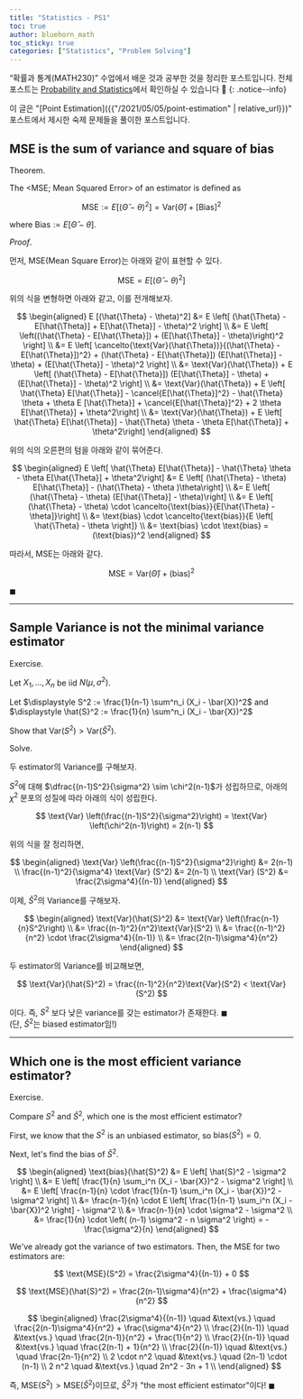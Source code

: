 ```yaml
---
title: "Statistics - PS1"
toc: true
author: bluehorn_math
toc_sticky: true
categories: ["Statistics", "Problem Solving"]
---
```


“확률과 통계(MATH230)” 수업에서 배운 것과 공부한 것을 정리한 포스트입니다. 전체 포스트는 [Probability and Statistics](https://bluehorn07.github.io/categories/probability-and-statistics)에서 확인하실 수 있습니다 🎲
{: .notice--info}

이 글은 "[Point Estimation]({{"/2021/05/05/point-estimation" | relative_url}})" 포스트에서 제시한 숙제 문제들을 풀이한 포스트입니다.

## MSE is the sum of variance and square of bias

<div class="notice" markdown="1">

<span class="statement-title">Theorem.</span><br>

The \<MSE; Mean Squared Error\> of an estimator is defined as

$$
\text{MSE} := E \left[ \left( \hat{\Theta} - \theta \right)^2 \right] = \text{Var}(\hat{\Theta}) + \left[ \text{Bias} \right]^2
$$

where $\text{Bias} := E [ \hat{\Theta} - \theta ]$.

</div>

<div class="notice" markdown="1">

<span class="statement-title">*Proof*.</span><br>

먼저, MSE(Mean Square Error)는 아래와 같이 표현할 수 있다.

$$
\text{MSE} = E [(\hat{\Theta} - \theta)^2]
$$

위의 식을 변형하면 아래와 같고, 이를 전개해보자.

$$
\begin{aligned}
E [(\hat{\Theta} - \theta)^2]
&= E \left[ (\hat{\Theta} - E[\hat{\Theta}] + E[\hat{\Theta}] - \theta)^2 \right] \\
&= E \left[ \left((\hat{\Theta} - E[\hat{\Theta}]) + (E[\hat{\Theta}] - \theta)\right)^2 \right] \\
&= E \left[ \cancelto{\text{Var}(\hat{\Theta})}{(\hat{\Theta} - E[\hat{\Theta}])^2} + (\hat{\Theta} - E[\hat{\Theta}]) (E[\hat{\Theta}] - \theta) + (E[\hat{\Theta}] - \theta)^2 \right] \\
&= \text{Var}(\hat{\Theta}) + E \left[ (\hat{\Theta} - E[\hat{\Theta}]) (E[\hat{\Theta}] - \theta) + (E[\hat{\Theta}] - \theta)^2 \right] \\
&= \text{Var}(\hat{\Theta}) + E \left[ \hat{\Theta} E[\hat{\Theta}] - \cancel{E[\hat{\Theta}]^2} - \hat{\Theta} \theta + \theta E [\hat{\Theta}] + \cancel{E[\hat{\Theta}]^2} + 2 \theta E[\hat{\Theta}] + \theta^2\right] \\
&= \text{Var}(\hat{\Theta}) + E \left[ \hat{\Theta} E[\hat{\Theta}] - \hat{\Theta} \theta - \theta E[\hat{\Theta}] + \theta^2\right]
\end{aligned}
$$

위의 식의 오른편의 텀을 아래와 같이 묶어준다.

$$
\begin{aligned}
E \left[ \hat{\Theta} E[\hat{\Theta}] - \hat{\Theta} \theta - \theta E[\hat{\Theta}] + \theta^2\right]
&= E \left[ (\hat{\Theta} - \theta) E[\hat{\Theta}] - (\hat{\Theta} - \theta )\theta\right] \\
&= E \left[ (\hat{\Theta} - \theta) (E[\hat{\Theta}] - \theta)\right] \\
&= E \left[ (\hat{\Theta} - \theta) \cdot \cancelto{\text{bias}}{E[\hat{\Theta} - \theta]}\right] \\
&= \text{bias} \cdot \cancelto{\text{bias}}{E \left[ \hat{\Theta} - \theta \right]} \\
&= \text{bias} \cdot \text{bias} = (\text{bias})^2
\end{aligned}
$$

따라서, MSE는 아래와 같다.

$$
\text{MSE} = \text{Var}(\hat{\Theta}) + (\text{bias})^2
$$

$\blacksquare$

</div>

<hr/>


## Sample Variance is not the minimal variance estimator

<div class="notice" markdown="1">

<span class="statement-title">Exercise.</span><br>

Let $X_1, \dots, X_n$ be iid $N(\mu, \sigma^2)$.

Let $\displaystyle S^2 := \frac{1}{n-1} \sum^n_i (X_i - \bar{X})^2$ and $\displaystyle \hat{S}^2 := \frac{1}{n} \sum^n_i (X_i - \bar{X})^2$

Show that $\text{Var}(S^2) > \text{Var}(\hat{S}^2)$.

</div>

<div class="notice" markdown="1">

<span class="statement-title">Solve.</span><br>

두 estimator의 Variance를 구해보자.

$S^2$에 대해 $\dfrac{(n-1)S^2}{\sigma^2} \sim \chi^2(n-1)$가 성립하므로, 아래의 $\chi^2$ 분포의 성질에 따라 아래의 식이 성립한다.

$$
\text{Var} \left(\frac{(n-1)S^2}{\sigma^2}\right) = \text{Var} \left(\chi^2(n-1)\right) = 2(n-1)
$$

위의 식을 잘 정리하면,

$$
\begin{aligned}
\text{Var} \left(\frac{(n-1)S^2}{\sigma^2}\right)
&= 2(n-1) \\
\frac{(n-1)^2}{\sigma^4} \text{Var} (S^2)
&= 2(n-1) \\
\text{Var} (S^2)
&= \frac{2\sigma^4}{(n-1)}
\end{aligned}
$$

이제, $\hat{S}^2$의 Variance를 구해보자.

$$
\begin{aligned}
\text{Var}(\hat{S}^2)
&= \text{Var} \left(\frac{n-1}{n}S^2\right) \\
&= \frac{(n-1)^2}{n^2}\text{Var}(S^2) \\
&= \frac{(n-1)^2}{n^2} \cdot \frac{2\sigma^4}{(n-1)} \\
&= \frac{2(n-1)\sigma^4}{n^2}
\end{aligned}
$$

두 estimator의 Variance를 비교해보면,

$$
\text{Var}(\hat{S}^2) = \frac{(n-1)^2}{n^2}\text{Var}(S^2) < \text{Var}(S^2)
$$

이다. 즉, $S^2$ 보다 낮은 variance를 갖는 estimator가 존재한다. $\blacksquare$ <br/>
(단, $\hat{S}^2$는 biased estimator임!)

</div>

<hr/>


## Which one is the most efficient variance estimator?

<div class="notice" markdown="1">

<span class="statement-title">Exercise.</span><br>

Compare $S^2$ and $\hat{S}^2$, which one is the most efficient estimator?

</div>

<div class="notice" markdown="1">

First, we know that the $S^2$ is an unbiased estimator, so $\text{bias}(S^2) = 0$.

Next, let's find the bias of $\hat{S}^2$.

$$
\begin{aligned}
\text{bias}(\hat{S}^2)
&= E \left[ \hat{S}^2 - \sigma^2 \right] \\
&= E \left[ \frac{1}{n} \sum_i^n (X_i - \bar{X})^2 - \sigma^2 \right] \\
&= E \left[ \frac{n-1}{n} \cdot \frac{1}{n-1} \sum_i^n (X_i - \bar{X})^2 - \sigma^2 \right] \\
&= \frac{n-1}{n} \cdot E \left[ \frac{1}{n-1} \sum_i^n (X_i - \bar{X})^2 \right] - \sigma^2 \\
&= \frac{n-1}{n} \cdot \sigma^2 - \sigma^2 \\
&= \frac{1}{n} \cdot \left( (n-1) \sigma^2 - n \sigma^2 \right) = - \frac{\sigma^2}{n}
\end{aligned}
$$

We've already got the variance of two estimators. Then, the MSE for two estimators are:

$$
\text{MSE}(S^2) = \frac{2\sigma^4}{(n-1)} + 0
$$

$$
\text{MSE}(\hat{S}^2) = \frac{2(n-1)\sigma^4}{n^2} + \frac{\sigma^4}{n^2}
$$

$$
\begin{aligned}
\frac{2\sigma^4}{(n-1)} \quad &\text{vs.} \quad \frac{2(n-1)\sigma^4}{n^2} + \frac{\sigma^4}{n^2} \\
\frac{2}{(n-1)} \quad &\text{vs.} \quad \frac{2(n-1)}{n^2} + \frac{1}{n^2} \\
\frac{2}{(n-1)} \quad &\text{vs.} \quad \frac{2(n-1) + 1}{n^2} \\
\frac{2}{(n-1)} \quad &\text{vs.} \quad \frac{2n-1}{n^2} \\
2 \cdot n^2 \quad &\text{vs.} \quad (2n-1) \cdot (n-1) \\
2 n^2 \quad &\text{vs.} \quad 2n^2 - 3n + 1 \\
\end{aligned}
$$

즉, $\text{MSE}(S^2) > \text{MSE}(\hat{S}^2)$이므로, $\hat{S}^2$가 "the most efficient estimator"이다! $\blacksquare$

</div>